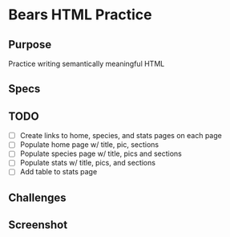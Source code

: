 # Bears HTML Practice

## Purpose
Practice writing semantically meaningful HTML

## Specs

## TODO
- [ ] Create links to home, species, and stats pages on each page
- [ ] Populate home page w/ title, pic, sections
- [ ] Populate species page w/ title, pics and sections
- [ ] Populate stats w/ title, pics, and sections
- [ ] Add table to stats page

## Challenges

## Screenshot
